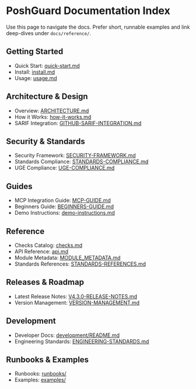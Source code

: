# PoshGuard Documentation Index

Use this page to navigate the docs. Prefer short, runnable examples and link deep-dives under `docs/reference/`.

## Getting Started

- Quick Start: [quick-start.md](quick-start.md)
- Install: [install.md](install.md)
- Usage: [usage.md](usage.md)

## Architecture & Design

- Overview: [ARCHITECTURE.md](ARCHITECTURE.md)
- How it Works: [how-it-works.md](how-it-works.md)
- SARIF Integration: [GITHUB-SARIF-INTEGRATION.md](reference/GITHUB-SARIF-INTEGRATION.md)

## Security & Standards

- Security Framework: [SECURITY-FRAMEWORK.md](reference/SECURITY-FRAMEWORK.md)
- Standards Compliance: [STANDARDS-COMPLIANCE.md](reference/STANDARDS-COMPLIANCE.md)
- UGE Compliance: [UGE-COMPLIANCE.md](reference/UGE-COMPLIANCE.md)

## Guides

- MCP Integration Guide: [MCP-GUIDE.md](MCP-GUIDE.md)
- Beginners Guide: [BEGINNERS-GUIDE.md](BEGINNERS-GUIDE.md)
- Demo Instructions: [demo-instructions.md](demo-instructions.md)

## Reference

- Checks Catalog: [checks.md](checks.md)
- API Reference: [api.md](api.md)
- Module Metadata: [MODULE_METADATA.md](reference/MODULE_METADATA.md)
- Standards References: [STANDARDS-REFERENCES.md](reference/STANDARDS-REFERENCES.md)

## Releases & Roadmap

- Latest Release Notes: [V4.3.0-RELEASE-NOTES.md](V4.3.0-RELEASE-NOTES.md)
- Version Management: [VERSION-MANAGEMENT.md](VERSION-MANAGEMENT.md)

## Development

- Developer Docs: [development/README.md](development/README.md)
- Engineering Standards: [ENGINEERING-STANDARDS.md](ENGINEERING-STANDARDS.md)

## Runbooks & Examples

- Runbooks: [runbooks/](runbooks)
- Examples: [examples/](examples)
